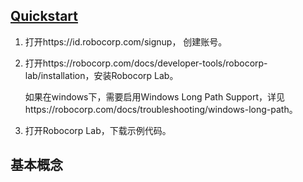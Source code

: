 ## [Quickstart](https://robocorp.com/docs/quickstart-guide)

1. 打开https://id.robocorp.com/signup， 创建账号。

2. 打开https://robocorp.com/docs/developer-tools/robocorp-lab/installation，安装Robocorp Lab。

   如果在windows下，需要启用Windows Long Path Support，详见https://robocorp.com/docs/troubleshooting/windows-long-path。

3. 打开Robocorp Lab，下载示例代码。



## 基本概念

